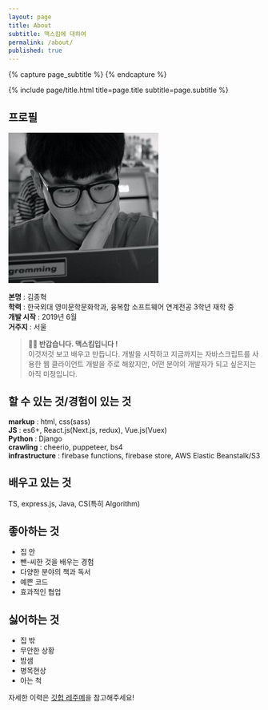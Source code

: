 ```yaml
---
layout: page
title: About
subtitle: 맥스킴에 대하여 
permalink: /about/
published: true
---
```


<div class="page" markdown="1">
{% capture page_subtitle %}
{% endcapture %}

{% include page/title.html title=page.title subtitle=page.subtitle %}

## 프로필
<img src="/assets/img/52434807.jpeg" width="300" height="300" style="margin:0">

**본명** : 김종혁  
**학력** : 한국외대 영미문학문화학과, 융복합 소프트웨어 연계전공 3학년 재학 중  
**개발 시작** : 2019년 6월  
**거주지** : 서울

>**👋🏻 반갑습니다. 맥스킴입니다 !**  
이것저것 보고 배우고 만듭니다. 개발을 시작하고 지금까지는 자바스크립트를 사용한 웹 클라이언트 개발을 주로 해왔지만, 어떤 분야의 개발자가 되고 싶은지는 아직 미정입니다.  

## 할 수 있는 것/경험이 있는 것

**markup** : html, css(sass)  
**JS** : es6+, React.js(Next.js, redux), Vue.js(Vuex)  
**Python** : Django  
**crawling** : cheerio, puppeteer, bs4  
**infrastructure** : firebase functions, firebase store, AWS Elastic Beanstalk/S3

## 배우고 있는 것

TS, express.js, Java, CS(특히 Algorithm)

## 좋아하는 것

- 집 안
- 뺀-씨한 것을 배우는 경험
- 다양한 분야의 책과 독서
- 예쁜 코드
- 효과적인 협업

## 싫어하는 것

- 집 밖
- 무안한 상황
- 밤샘
- 병목현상
- 아는 척

자세한 이력은 [깃헙 레주메](https://github.com/MaxKim-J/RESUME)을 참고해주세요!

</div>
